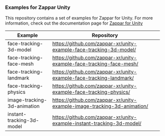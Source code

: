 ### Examples for Zappar Unity

This repository contains a set of examples for Zappar for Unity. For more information, check out the documentation page for [Zappar for Unity](https://docs.zap.works/universal-ar/unity/)


| Example      | Repository |
| ----------- | ----------- |
| face-tracking-3d-model | https://github.com/zappar-xr/unity-example-face-tracking-3d-model/ |
| face-tracking-face-mesh | https://github.com/zappar-xr/unity-example-face-tracking-face-mesh/ |
| face-tracking-landmark | https://github.com/zappar-xr/unity-example-face-tracking-landmark/ |
| face-tracking-physics | https://github.com/zappar-xr/unity-example-face-tracking-physics/ |
| image-tracking-3d-animation | https://github.com/zappar-xr/unity-example-image-tracking-3d-animation/ |
| instant-tracking-3d-model | https://github.com/zappar-xr/unity-example-instant-tracking-3d-model/ |
